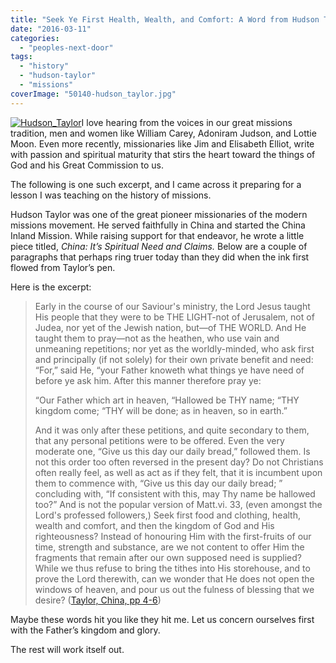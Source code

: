 ```yaml
---
title: "Seek Ye First Health, Wealth, and Comfort: A Word from Hudson Taylor"
date: "2016-03-11"
categories: 
  - "peoples-next-door"
tags: 
  - "history"
  - "hudson-taylor"
  - "missions"
coverImage: "50140-hudson_taylor.jpg"
---
```


[![Hudson_Taylor](images/50140-hudson_taylor.jpg)](https://keelancook.files.wordpress.com/2020/08/50140-hudson_taylor.jpg)I love hearing from the voices in our great missions tradition, men and women like William Carey, Adoniram Judson, and Lottie Moon. Even more recently, missionaries like Jim and Elisabeth Elliot, write with passion and spiritual maturity that stirs the heart toward the things of God and his Great Commission to us.

The following is one such excerpt, and I came across it preparing for a lesson I was teaching on the history of missions.

Hudson Taylor was one of the great pioneer missionaries of the modern missions movement. He served faithfully in China and started the China Inland Mission. While raising support for that endeavor, he wrote a little piece titled, _China: It’s Spiritual Need and Claims._ Below are a couple of paragraphs that perhaps ring truer today than they did when the ink first flowed from Taylor’s pen.

Here is the excerpt:

> Early in the course of our Saviour's ministry, the Lord Jesus taught His people that they were to be THE LIGHT-not of Jerusalem, not of Judea, nor yet of the Jewish nation, but—of THE WORLD. And He taught them to pray—not as the heathen, who use vain and unmeaning repetitions; nor yet as the worldly-minded, who ask first and principally (if not solely) for their own private benefit and need: “For,” said He, “your Father knoweth what things ye have need of before ye ask him. After this manner therefore pray ye:
> 
> “Our Father which art in heaven, “Hallowed be THY name; “THY kingdom come; “THY will be done; as in heaven, so in earth.”
> 
> And it was only after these petitions, and quite secondary to them, that any personal petitions were to be offered. Even the very moderate one, “Give us this day our daily bread,” followed them. Is not this order too often reversed in the present day? Do not Christians often really feel, as well as act as if they felt, that it is incumbent upon them to commence with, “Give us this day our daily bread; ” concluding with, “If consistent with this, may Thy name be hallowed too?” And is not the popular version of Matt.vi. 33, (even amongst the Lord's professed followers,) Seek first food and clothing, health, wealth and comfort, and then the kingdom of God and His righteousness? Instead of honouring Him with the first-fruits of our time, strength and substance, are we not content to offer Him the fragments that remain after our own supposed need is supplied? While we thus refuse to bring the tithes into His storehouse, and to prove the Lord therewith, can we wonder that He does not open the windows of heaven, and pour us out the fulness of blessing that we desire? ([Taylor, China, pp 4-6](https://books.google.com/books?id=jfVhAAAAcAAJ&dq=editions%3A2EvWiodrLdQC&source=gbs_similarbooks))

Maybe these words hit you like they hit me. Let us concern ourselves first with the Father’s kingdom and glory.

The rest will work itself out.
